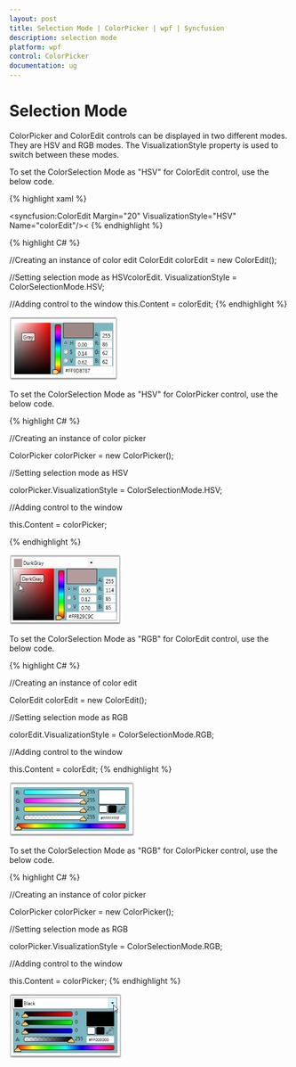 ```yaml
---
layout: post
title: Selection Mode | ColorPicker | wpf | Syncfusion
description: selection mode
platform: wpf
control: ColorPicker
documentation: ug
---
```


# Selection Mode

ColorPicker and ColorEdit controls can be displayed in two different modes. They are HSV and RGB modes. The VisualizationStyle property is used to switch between these modes.

To set the ColorSelection Mode as "HSV" for ColorEdit control, use the below code.

{% highlight xaml %}

<!-- Adding ColorEdit -->
<syncfusion:ColorEdit  Margin="20" VisualizationStyle="HSV" Name="colorEdit"/><
{% endhighlight %}

{% highlight C# %}

//Creating an instance of color edit
ColorEdit colorEdit = new ColorEdit();

//Setting selection mode as HSVcolorEdit.
VisualizationStyle = ColorSelectionMode.HSV;    

//Adding control to the window
this.Content = colorEdit;
{% endhighlight %}




![](Selection-Mode_images/Selection-Mode_img1.jpeg)





To set the ColorSelection Mode as "HSV" for ColorPicker control, use the below code.


{% highlight C# %}




//Creating an instance of color picker

ColorPicker colorPicker = new ColorPicker();



//Setting selection mode as HSV

colorPicker.VisualizationStyle = ColorSelectionMode.HSV;    



//Adding control to the window

this.Content = colorPicker;

{% endhighlight %}



![](Selection-Mode_images/Selection-Mode_img2.jpeg)





To set the ColorSelection Mode as "RGB" for ColorEdit control, use the below code.

{% highlight C# %}




//Creating an instance of color edit

ColorEdit colorEdit = new ColorEdit();



//Setting selection mode as RGB

colorEdit.VisualizationStyle = ColorSelectionMode.RGB; 



//Adding control to the window

this.Content = colorEdit;
{% endhighlight %}




![](Selection-Mode_images/Selection-Mode_img3.jpeg)




To set the ColorSelection Mode as "RGB" for ColorPicker control, use the below code.

{% highlight C# %}




//Creating an instance of color picker

ColorPicker colorPicker = new ColorPicker();



//Setting selection mode as RGB

colorPicker.VisualizationStyle = ColorSelectionMode.RGB;



//Adding control to the window

this.Content = colorPicker;
{% endhighlight %}




![](Selection-Mode_images/Selection-Mode_img4.jpeg)




